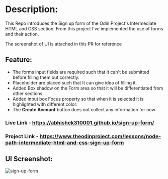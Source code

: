 # Description:

This Repo introduces the Sign up form of the Odin Project's Intermediate HTML and CSS section. From this project I've implemented the use of forms and their action.

The screenshot of UI is attached in this PR for reference

## Feature:

- The forms input fields are required such that It can't be submitted before filling them out correctly.
- Placeholder are placed such that It can give idea of filling it.
- Added Box shadow on the Form area so that it will be differentiated from other sections
- Added input box Focus property so that when it is selected it is highlighted with different color.
- The **Create Account** button does not collect any information for now.

### Live Link - https://abhishek310001.github.io/sign-up-form/

### Project Link - https://www.theodinproject.com/lessons/node-path-intermediate-html-and-css-sign-up-form

## UI Screenshot:

![sign-up-form](https://user-images.githubusercontent.com/128154648/230350968-55daa2d5-19b8-4679-b35d-9426e5cc9c03.png)
